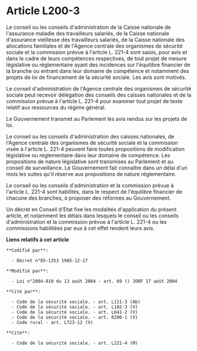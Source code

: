# Article L200-3

Le conseil ou les conseils d'administration de la Caisse nationale de l'assurance maladie des travailleurs salariés, de la
Caisse nationale d'assurance vieillesse des travailleurs salariés, de la Caisse nationale des allocations familiales et de
l'Agence centrale des organismes de sécurité sociale et la commission prévue à l'article L. 221-4 sont saisis, pour avis et
dans le cadre de leurs compétences respectives, de tout projet de mesure législative ou réglementaire ayant des incidences
sur l'équilibre financier de la branche ou entrant dans leur domaine de compétence et notamment des projets de loi de
financement de la sécurité sociale. Les avis sont motivés.

Le conseil d'administration de l'Agence centrale des organismes de sécurité sociale peut recevoir délégation des conseils des
caisses nationales et de la commission prévue à l'article L. 221-4 pour examiner tout projet de texte relatif aux ressources
du régime général.

Le Gouvernement transmet au Parlement les avis rendus sur les projets de loi.

Le conseil ou les conseils d'administration des caisses nationales, de l'Agence centrale des organismes de sécurité sociale
et la commission visée à l'article L. 221-4 peuvent faire toutes propositions de modification législative ou réglementaire
dans leur domaine de compétence. Les propositions de nature législative sont transmises au Parlement et au conseil de
surveillance. Le Gouvernement fait connaître dans un délai d'un mois les suites qu'il réserve aux propositions de nature
réglementaire.

Le conseil ou les conseils d'administration et la commission prévue à l'article L. 221-4 sont habilités, dans le respect de
l'équilibre financier de chacune des branches, à proposer des réformes au Gouvernement.

Un décret en Conseil d'Etat fixe les modalités d'application du présent article, et notamment les délais dans lesquels le
conseil ou les conseils d'administration et la commission prévue à l'article L. 221-4 ou les commissions habilitées par eux à
cet effet rendent leurs avis.

**Liens relatifs à cet article**

	**Codifié par**:

	  - Décret n°85-1353 1985-12-17

	**Modifié par**:

	  - Loi n°2004-810 du 13 août 2004 - art. 69 () JORF 17 août 2004

	**Cité par**:

	  - Code de la sécurité sociale. - art. L111-3 (Ab)
	  - Code de la sécurité sociale. - art. L182-3 (V)
	  - Code de la sécurité sociale. - art. L641-2 (V)
	  - Code de la sécurité sociale. - art. R200-1 (V)
	  - Code rural - art. L723-12 (V)

	**Cite**:

	  - Code de la sécurité sociale. - art. L221-4 (M)
